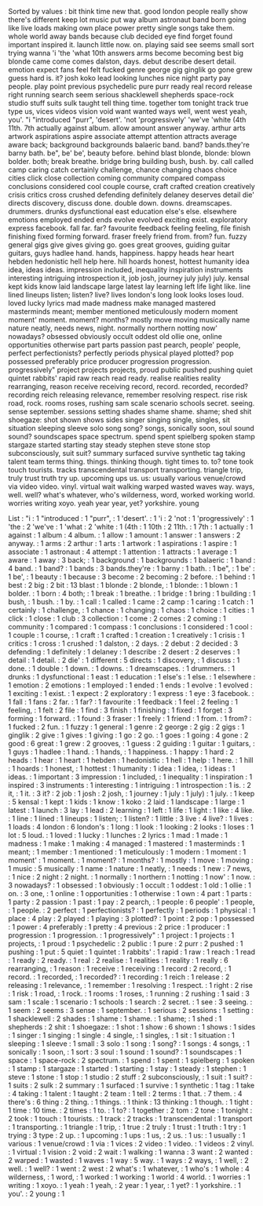 Sorted by values :
bit think time new that. good london people really show there's different keep lot music put way album astronaut band born going like live loads making own place power pretty single songs take them. whole world away bands because club decided eye find forget found important inspired it. launch little now. on. playing said see seems small sort trying wanna 'i 'the 'what 10th answers arms become becoming best big blonde came come comes dalston, days. debut describe desert detail. emotion expect fans feel felt fucked genre george gig ginglik go gone grew guess hard is. it? josh koko lead looking lunches nice night party pay people. play point previous psychedelic pure purr ready real record release right running search seem serious shacklewell shepherds space-rock studio stuff suits sulk taught tell thing time. together tom tonight track true type us, vices videos vision void want wanted ways well, went west yeah, you'. "i "introduced "purr", 'desert'. 'not 'progressively' 'we've 'white (4th 11th. 7th actually against album. allow amount answer anyway. arthur arts artwork aspirations aspire associate attempt attention attracts average aware back; background backgrounds balaeric band. band? bands.they're barny bath. be", be' be', beauty before. behind blast blonde, blonde: blown bolder. both; break breathe. bridge bring building bush, bush. by. call called camp caring catch certainly challenge, chance changing chaos choice cities click close collection coming community compared compass conclusions considered cool couple course, craft crafted creation creatively crisis critics cross crushed defending definitely delaney deserves detail die' directs discovery, discuss done. double down. downs. dreamscapes. drummers. drunks dysfunctional east education else's else. elsewhere emotions employed ended ends evolve evolved exciting exist. exploratory express facebook. fall far. far? favourite feedback feeling feeling, file finish finishing fixed forming forward. fraser freely friend from. from? fun. fuzzy general gigs give gives giving go. goes great grooves, guiding guitar guitars, guys hadlee hand. hands, happiness. happy heads hear heart hebden hedonistic hell help here. hill hoards honest, hottest humanity idea idea, ideas ideas. impression included, inequality inspiration instruments interesting intriguing introspection it, job josh, journey july july) july. kensal kept kids know laid landscape large latest lay learning left life light like. line lined lineups listen; listen? live? lives london's long look looks loses loud. loved lucky lyrics mad made madness make managed mastered masterminds meant; member mentioned meticulously modern moment moment' moment. moment? months? mostly move moving musically name nature neatly, needs news, night. normally northern notting now' nowadays? obsessed obviously occult oddest old ollie one, online opportunities otherwise part parts passion past pearch, people' people, perfect perfectionists? perfectly periods physical played plotted? pop possessed preferably price producer progression progression. progressively" project projects projects, proud public pushed pushing quiet quintet rabbits' rapid raw reach read ready. realise realities reality rearranging, reason receive receiving record, record. recorded, recorded? recording reich releasing relevance, remember resolving respect. rise risk road, rock. rooms roses, rushing sam scale scenario schools secret. seeing. sense september. sessions setting shades shame shame. shame; shed shit shoegaze: shot shown shows sides singer singing single, singles, sit situation sleeping sleeve solo song song? songs, sonically soon, soul sound sound? soundscapes space spectrum. spend spent spielberg spoken stamp stargaze started starting stay steady stephen steve stone stop subconsciously, suit suit? summary surfaced survive synthetic tag taking talent team terms thing. things. thinking though. tight times to. to? tone took touch tourists. tracks transcendental transport transporting. triangle trip, truly trust truth try up. upcoming ups us. us: usually various venue/crowd via video video. vinyl. virtual wait walking warped wasted waves way. ways, well. well? what's whatever, who's wilderness, word, worked working world. worries writing xoyo. yeah year year, yet? yorkshire. young 

List :
"i : 1
"introduced : 1
"purr", : 1
'desert'. : 1
'i : 2
'not : 1
'progressively' : 1
'the : 2
'we've : 1
'what : 2
'white : 1
(4th : 1
10th : 2
11th. : 1
7th : 1
actually : 1
against : 1
album : 4
album. : 1
allow : 1
amount : 1
answer : 1
answers : 2
anyway. : 1
arms : 2
arthur : 1
arts : 1
artwork : 1
aspirations : 1
aspire : 1
associate : 1
astronaut : 4
attempt : 1
attention : 1
attracts : 1
average : 1
aware : 1
away : 3
back; : 1
background : 1
backgrounds : 1
balaeric : 1
band : 4
band. : 1
band? : 1
bands : 3
bands.they're : 1
barny : 1
bath. : 1
be", : 1
be' : 1
be', : 1
beauty : 1
because : 3
become : 2
becoming : 2
before. : 1
behind : 1
best : 2
big : 2
bit : 13
blast : 1
blonde : 2
blonde, : 1
blonde: : 1
blown : 1
bolder. : 1
born : 4
both; : 1
break : 1
breathe. : 1
bridge : 1
bring : 1
building : 1
bush, : 1
bush. : 1
by. : 1
call : 1
called : 1
came : 2
camp : 1
caring : 1
catch : 1
certainly : 1
challenge, : 1
chance : 1
changing : 1
chaos : 1
choice : 1
cities : 1
click : 1
close : 1
club : 3
collection : 1
come : 2
comes : 2
coming : 1
community : 1
compared : 1
compass : 1
conclusions : 1
considered : 1
cool : 1
couple : 1
course, : 1
craft : 1
crafted : 1
creation : 1
creatively : 1
crisis : 1
critics : 1
cross : 1
crushed : 1
dalston, : 2
days. : 2
debut : 2
decided : 3
defending : 1
definitely : 1
delaney : 1
describe : 2
desert : 2
deserves : 1
detail : 1
detail. : 2
die' : 1
different : 5
directs : 1
discovery, : 1
discuss : 1
done. : 1
double : 1
down. : 1
downs. : 1
dreamscapes. : 1
drummers. : 1
drunks : 1
dysfunctional : 1
east : 1
education : 1
else's : 1
else. : 1
elsewhere : 1
emotion : 2
emotions : 1
employed : 1
ended : 1
ends : 1
evolve : 1
evolved : 1
exciting : 1
exist. : 1
expect : 2
exploratory : 1
express : 1
eye : 3
facebook. : 1
fall : 1
fans : 2
far. : 1
far? : 1
favourite : 1
feedback : 1
feel : 2
feeling : 1
feeling, : 1
felt : 2
file : 1
find : 3
finish : 1
finishing : 1
fixed : 1
forget : 3
forming : 1
forward. : 1
found : 3
fraser : 1
freely : 1
friend : 1
from. : 1
from? : 1
fucked : 2
fun. : 1
fuzzy : 1
general : 1
genre : 2
george : 2
gig : 2
gigs : 1
ginglik : 2
give : 1
gives : 1
giving : 1
go : 2
go. : 1
goes : 1
going : 4
gone : 2
good : 6
great : 1
grew : 2
grooves, : 1
guess : 2
guiding : 1
guitar : 1
guitars, : 1
guys : 1
hadlee : 1
hand. : 1
hands, : 1
happiness. : 1
happy : 1
hard : 2
heads : 1
hear : 1
heart : 1
hebden : 1
hedonistic : 1
hell : 1
help : 1
here. : 1
hill : 1
hoards : 1
honest, : 1
hottest : 1
humanity : 1
idea : 1
idea, : 1
ideas : 1
ideas. : 1
important : 3
impression : 1
included, : 1
inequality : 1
inspiration : 1
inspired : 3
instruments : 1
interesting : 1
intriguing : 1
introspection : 1
is. : 2
it, : 1
it. : 3
it? : 2
job : 1
josh : 2
josh, : 1
journey : 1
july : 1
july) : 1
july. : 1
keep : 5
kensal : 1
kept : 1
kids : 1
know : 1
koko : 2
laid : 1
landscape : 1
large : 1
latest : 1
launch : 3
lay : 1
lead : 2
learning : 1
left : 1
life : 1
light : 1
like : 4
like. : 1
line : 1
lined : 1
lineups : 1
listen; : 1
listen? : 1
little : 3
live : 4
live? : 1
lives : 1
loads : 4
london : 6
london's : 1
long : 1
look : 1
looking : 2
looks : 1
loses : 1
lot : 5
loud. : 1
loved : 1
lucky : 1
lunches : 2
lyrics : 1
mad : 1
made : 1
madness : 1
make : 1
making : 4
managed : 1
mastered : 1
masterminds : 1
meant; : 1
member : 1
mentioned : 1
meticulously : 1
modern : 1
moment : 1
moment' : 1
moment. : 1
moment? : 1
months? : 1
mostly : 1
move : 1
moving : 1
music : 5
musically : 1
name : 1
nature : 1
neatly, : 1
needs : 1
new : 7
news, : 1
nice : 2
night : 2
night. : 1
normally : 1
northern : 1
notting : 1
now' : 1
now. : 3
nowadays? : 1
obsessed : 1
obviously : 1
occult : 1
oddest : 1
old : 1
ollie : 1
on. : 3
one, : 1
online : 1
opportunities : 1
otherwise : 1
own : 4
part : 1
parts : 1
party : 2
passion : 1
past : 1
pay : 2
pearch, : 1
people : 6
people' : 1
people, : 1
people. : 2
perfect : 1
perfectionists? : 1
perfectly : 1
periods : 1
physical : 1
place : 4
play : 2
played : 1
playing : 3
plotted? : 1
point : 2
pop : 1
possessed : 1
power : 4
preferably : 1
pretty : 4
previous : 2
price : 1
producer : 1
progression : 1
progression. : 1
progressively" : 1
project : 1
projects : 1
projects, : 1
proud : 1
psychedelic : 2
public : 1
pure : 2
purr : 2
pushed : 1
pushing : 1
put : 5
quiet : 1
quintet : 1
rabbits' : 1
rapid : 1
raw : 1
reach : 1
read : 1
ready : 2
ready. : 1
real : 2
realise : 1
realities : 1
reality : 1
really : 6
rearranging, : 1
reason : 1
receive : 1
receiving : 1
record : 2
record, : 1
record. : 1
recorded, : 1
recorded? : 1
recording : 1
reich : 1
release : 2
releasing : 1
relevance, : 1
remember : 1
resolving : 1
respect. : 1
right : 2
rise : 1
risk : 1
road, : 1
rock. : 1
rooms : 1
roses, : 1
running : 2
rushing : 1
said : 3
sam : 1
scale : 1
scenario : 1
schools : 1
search : 2
secret. : 1
see : 3
seeing. : 1
seem : 2
seems : 3
sense : 1
september. : 1
serious : 2
sessions : 1
setting : 1
shacklewell : 2
shades : 1
shame : 1
shame. : 1
shame; : 1
shed : 1
shepherds : 2
shit : 1
shoegaze: : 1
shot : 1
show : 6
shown : 1
shows : 1
sides : 1
singer : 1
singing : 1
single : 4
single, : 1
singles, : 1
sit : 1
situation : 1
sleeping : 1
sleeve : 1
small : 3
solo : 1
song : 1
song? : 1
songs : 4
songs, : 1
sonically : 1
soon, : 1
sort : 3
soul : 1
sound : 1
sound? : 1
soundscapes : 1
space : 1
space-rock : 2
spectrum. : 1
spend : 1
spent : 1
spielberg : 1
spoken : 1
stamp : 1
stargaze : 1
started : 1
starting : 1
stay : 1
steady : 1
stephen : 1
steve : 1
stone : 1
stop : 1
studio : 2
stuff : 2
subconsciously, : 1
suit : 1
suit? : 1
suits : 2
sulk : 2
summary : 1
surfaced : 1
survive : 1
synthetic : 1
tag : 1
take : 4
taking : 1
talent : 1
taught : 2
team : 1
tell : 2
terms : 1
that. : 7
them. : 4
there's : 6
thing : 2
thing. : 1
things. : 1
think : 13
thinking : 1
though. : 1
tight : 1
time : 10
time. : 2
times : 1
to. : 1
to? : 1
together : 2
tom : 2
tone : 1
tonight : 2
took : 1
touch : 1
tourists. : 1
track : 2
tracks : 1
transcendental : 1
transport : 1
transporting. : 1
triangle : 1
trip, : 1
true : 2
truly : 1
trust : 1
truth : 1
try : 1
trying : 3
type : 2
up. : 1
upcoming : 1
ups : 1
us, : 2
us. : 1
us: : 1
usually : 1
various : 1
venue/crowd : 1
via : 1
vices : 2
video : 1
video. : 1
videos : 2
vinyl. : 1
virtual : 1
vision : 2
void : 2
wait : 1
walking : 1
wanna : 3
want : 2
wanted : 2
warped : 1
wasted : 1
waves : 1
way : 5
way. : 1
ways : 2
ways, : 1
well, : 2
well. : 1
well? : 1
went : 2
west : 2
what's : 1
whatever, : 1
who's : 1
whole : 4
wilderness, : 1
word, : 1
worked : 1
working : 1
world : 4
world. : 1
worries : 1
writing : 1
xoyo. : 1
yeah : 1
yeah, : 2
year : 1
year, : 1
yet? : 1
yorkshire. : 1
you'. : 2
young : 1
